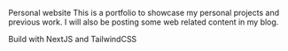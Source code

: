 Personal website
This is a portfolio to showcase my personal projects and previous work. I will also be posting some web related content in my blog.

Build with NextJS and TailwindCSS